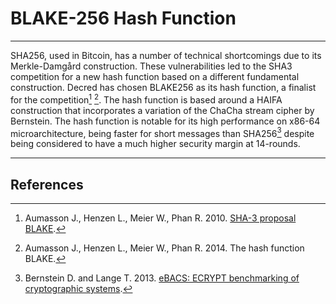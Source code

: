 # **BLAKE-256 Hash Function**

---

SHA256, used in Bitcoin, has a number of technical shortcomings due to its Merkle-Damgård construction. These vulnerabilities led to the SHA3 competition for a new hash function based on a different fundamental construction. Decred has chosen BLAKE256 as its hash function, a finalist for the competition[^1] [^2]. The hash function is based around a HAIFA construction that incorporates a variation of the ChaCha stream cipher by Bernstein. The hash function is notable for its high performance on x86-64 microarchitecture, being faster for short messages than SHA256[^3] despite being considered to have a much higher security margin at 14-rounds.

---

## **<i class="fa fa-book"></i> References**

[^1]: Aumasson J., Henzen L., Meier W., Phan R. 2010. [SHA-3 proposal BLAKE](https://decred.org/research/aumasson2010.pdf).
[^2]: Aumasson J., Henzen L., Meier W., Phan R. 2014. The hash function BLAKE.
[^3]: Bernstein D. and Lange T. 2013. [eBACS: ECRYPT benchmarking of cryptographic systems](http://bench.cr.yp.to).